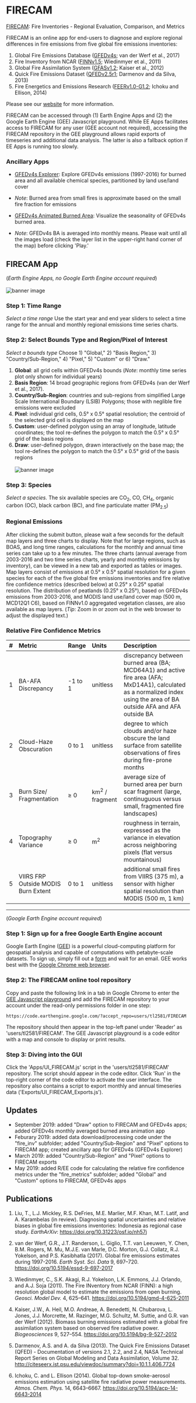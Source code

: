 # FIRECAM
[FIRECAM](https://globalfires.earthengine.app/view/firecam): Fire Inventories - Regional Evaluation, Comparison, and Metrics

FIRECAM is an online app for end-users to diagnose and explore regional differences in fire emissions from five global fire emissions inventories:
1. Global Fire Emissions Database ([GFEDv4s](https://www.globalfiredata.org/); van der Werf et al., 2017)
2. Fire Inventory from NCAR ([FINNv1.5](http://bai.acom.ucar.edu/Data/fire); Wiedinmyer et al., 2011)
3. Global Fire Assimilation System ([GFASv1.2](http://gmes-atmosphere.eu/about/project_structure/input_data/d_fire/); Kaiser et al., 2012)
4. Quick Fire Emissions Dataset ([QFEDv2.5r1](https://gmao.gsfc.nasa.gov/research/science_snapshots/global_fire_emissions.php); Darmenov and da Silva, 2013)
5. Fire Energetics and Emissions Research ([FEERv1.0-G1.2](https://feer.gsfc.nasa.gov/data/emissions/); Ichoku and Ellison, 2014)

Please see our [website](https://sites.google.com/view/firecam/home) for more information.

FIRECAM can be accessed through (1) Earth Engine Apps and (2) the Google Earth Engine (GEE) Javascript playground. While EE Apps facilitates access to FIRECAM for any user (GEE account not required), accessing the FIRECAM repository in the GEE playground allows rapid exports of timeseries and additional data analysis. The latter is also a fallback option if EE Apps is running too slowly.

### Ancillary Apps
* [GFEDv4s Explorer](https://globalfires.earthengine.app/view/gfedv4s): Explore GFEDv4s emissions (1997-2016) for burned area and all available chemical species, partitioned by land use/land cover
- *Note*: Burned area from small fires is approximate based on the small fire fraction for emissions
* [GFEDv4s Animated Burned Area](https://globalfires.earthengine.app/view/gfedv4s): Visualize the seasonality of GFEDv4s burned area. 
- *Note*: GFEDv4s BA is averaged into monthly means. Please wait until all the images load (check the layer list in the upper-right hand corner of the map) before clicking 'Play.'

## FIRECAM App
(*Earth Engine Apps, no Google Earth Engine account required*)
<br><br>
![banner image](https://github.com/tianjialiu/FIRECAM/blob/master/docs/imgs/FIRECAM.png)

### Step 1: Time Range
*Select a time range* Use the start year and end year sliders to select a time range for the annual and monthly regional emissions time series charts.

### Step 2: Select Bounds Type and Region/Pixel of Interest
*Select a bounds type* Choose 1) "Global," 2) "Basis Region," 3) "Country/Sub-Region," 4) "Pixel," 5) "Custom" or 6) "Draw."
1. **Global**: all grid cells within GFEDv4s bounds (*Note*: monthly time series plot only shown for individual years)
2. **Basis Region**: 14 broad geographic regions from GFEDv4s (van der Werf et al., 2017).
3. **Country/Sub-Region**: countries and sub-regions from simplified Large Scale International Boundary (LSIB) Polygons; those with neglible fire emissions were excluded
4. **Pixel**: individual grid cells, 0.5° x 0.5° spatial resolution; the centroid of the selected grid cell is displayed on the map
5. **Custom**: user-defined polygon using an array of longitude, latitude coordinates; the tool re-defines the polygon to match the 0.5° x 0.5° grid of the basis regions
5. **Draw**: user-defined polygon, drawn interactively on the base map; the tool re-defines the polygon to match the 0.5° x 0.5° grid of the basis regions
<br><br>
![banner image](https://github.com/tianjialiu/FIRECAM/blob/master/docs/imgs/basisRegions.png)

### Step 3: Species
*Select a species.* The six available species are CO<sub>2</sub>, CO, CH<sub>4</sub>, organic carbon (OC), black carbon (BC), and fine particulate matter (PM<sub>2.5</sub>)

### Regional Emissions
After clicking the submit button, please wait a few seconds for the default map layers and three charts to display. Note that for large regions, such as BOAS, and long time ranges, calculations for the monthly and annual time series can take up to a few minutes. The three charts (annual average from 2003-2016 and two time series charts, yearly and monthly emissions by inventory), can be viewed in a new tab and exported as tables or images. Map layers consist of emissions at 0.5° x 0.5° spatial resolution for a given species for each of the five global fire emissions inventories and fire relative fire confidence metrics (described below) at 0.25° x 0.25° spatial resolution. The distribution of peatlands (0.25° x 0.25°), based on GFEDv4s emissions from 2003-2016, and MODIS land use/land cover map (500 m, MCD12Q1 C6), based on FINNv1.0 aggregated vegetation classes, are also available as map layers. (*Tip*: Zoom in or zoom out in the web browser to adjust the displayed text.)

### Relative Fire Confidence Metrics
| # | Metric | Range | Units | Description |
| :---: | :--- | :--- | :--- | :--- |
| 1 | BA-AFA Discrepancy | -1 to 1 | unitless | discrepancy between burned area (BA; MCD64A1) and active fire area (AFA; MxD14A1), calculated as a normalized index using the area of BA outside AFA and AFA outside BA |
| 2 | Cloud-Haze Obscuration | 0 to 1 | unitless | degree to which clouds and/or haze obscure the land surface from satellite observations of fires during fire-prone months |
| 3 | Burn Size/ Fragmentation | ≥ 0 | km<sup>2</sup> / fragment | average size of burned area per burn scar fragment (large, continuguous versus small, fragmented fire landscapes) |
| 4 | Topography Variance | ≥ 0 | m<sup>2</sup> | roughness in terrain, expressed as the variance in elevation across neighboring pixels (flat versus mountainous) |
| 5 | VIIRS FRP Outside MODIS Burn Extent | 0 to 1 | unitless | additional small fires from VIIRS (375 m), a sensor with higher spatial resolution than MODIS (500 m, 1 km) |

------

(*Google Earth Engine account required*)
### Step 1: Sign up for a free Google Earth Engine account
Google Earth Engine ([GEE](https://earthengine.google.com/)) is a powerful cloud-computing platform for geospatial analysis and capable of computations with petabyte-scale datasets. To sign up, simply fill out a [form](https://signup.earthengine.google.com/) and wait for an email. GEE works best with the [Google Chrome web browser](https://www.google.com/chrome/).

### Step 2: The FIRECAM online tool repository
Copy and paste the following link in a tab in Google Chrome to enter the [GEE Javascript playground](https://code.earthengine.google.com/) and add the FIRECAM repository to your account under the read-only permissions folder in one step:
```
https://code.earthengine.google.com/?accept_repo=users/tl2581/FIRECAM
```
The repository should then appear in the top-left panel under 'Reader' as 'users/tl2581/FIRECAM'. The GEE Javascript playground is a code editor with a map and console to display or print results.

### Step 3: Diving into the GUI
Click the 'Apps/UI_FIRECAM.js' script in the 'users/tl2581/FIRECAM' repository. The script should appear in the code editor. Click 'Run' in the top-right corner of the code editor to activate the user interface. The repository also contains a script to export monthly and annual timeseries data ('Exports/UI_FIRECAM_Exports.js').

## Updates
* September 2019: added "Draw" option to FIRECAM and GFEDv4s apps; added GFEDv4s monthly averaged burned area animation app
* Feburary 2019: added data download/processing code under the "fire_inv" subfolder; added "Country/Sub-Region" and "Pixel" options to FIRECAM app; created ancillary app for GFEDv4s (GFEDv4s Explorer)
* March 2019: added "Country/Sub-Region" and "Pixel" options to FIRECAM exports
* May 2019: added R/EE code for calculating the relative fire confidence metrics under the "fire_metrics" subfolder; added "Global" and "Custom" options to FIRECAM, GFEDv4s apps

## Publications
1. Liu, T., L.J. Mickley, R.S. DeFries, M.E. Marlier, M.F. Khan, M.T. Latif, and A. Karambelas (in review). Diagnosing spatial uncertainties and relative biases in global fire emissions inventories: Indonesia as regional case study. *EarthArXiv*: https://doi.org/10.31223/osf.io/nh57j

2. van der Werf, G.R., J.T. Randerson, L. Giglio, T.T. van Leeuwen, Y. Chen, B.M. Rogers, M. Mu, M.J.E. van Marle, D.C. Morton, G.J. Collatz, R.J. Yokelson, and P.S. Kasibhatla (2017). Global fire emissions estimates during 1997-2016. *Earth Syst. Sci. Data* 9, 697–720. https://doi.org/10.5194/essd-9-697-2017

3. Wiedinmyer, C., S.K. Akagi, R.J. Yokelson, L.K. Emmons, J.J. Orlando, and A.J. Soja (2011). The Fire INventory from NCAR (FINN): a high resolution global model to estimate the emissions from open burning. *Geosci. Model Dev.* 4, 625–641. https://doi.org/10.5194/gmd-4-625-2011

4. Kaiser, J.W., A. Heil, M.O. Andreae, A. Benedetti, N. Chubarova,  L. Jones, J.J. Morcrette, M. Razinger, M.G. Schultz, M. Suttie, and G.R. van der Werf (2012). Biomass burning emissions estimated with a global fire assimilation system based on observed fire radiative power. *Biogeosciences* 9, 527–554. https://doi.org/10.5194/bg-9-527-2012

5. Darmenov, A.S. and A. da Silva (2013). The Quick Fire Emissions Dataset (QFED) - Documentation of versions 2.1, 2.2, and 2.4, NASA Technical Report Series on Global Modeling and Data Assimilation, Volume 32. http://citeseerx.ist.psu.edu/viewdoc/summary?doi=10.1.1.406.7724

6. Ichoku, C. and L. Ellison (2014). Global top-down smoke-aerosol emissions estimation using satellite fire radiative power measurements. *Atmos. Chem. Phys.* 14, 6643–6667. https://doi.org/10.5194/acp-14-6643-2014
